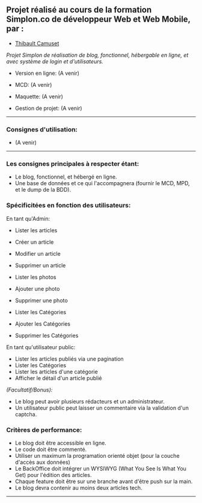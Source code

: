 ## Projet réalisé au cours de la formation Simplon.co de développeur Web et Web Mobile, par :

- [Thibault Camuset](https://github.com/Thibault-Camuset)

*Projet Simplon de réalisation de blog, fonctionnel, hébergable en ligne, et avec système de login et d'utilisateurs.*


- Version en ligne: (A venir)

- MCD: (A venir)

- Maquette: (A venir)

- Gestion de projet: (A venir)

---

### Consignes d'utilisation:

- (A venir)

---

### Les consignes principales à respecter étant:

- Le blog, fonctionnel, et hébergé en ligne.
- Une base de données et ce qui l'accompagnera (fournir le MCD, MPD, et le dump de la BDD).



### Spécificitées en fonction des utilisateurs:

En tant qu'Admin:

- Lister les articles
- Créer un article
- Modifier un article
- Supprimer un article

- Lister les photos
- Ajouter une photo
- Supprimer une photo

- Lister les Catégories
- Ajouter les Catégories
- Supprimer les Catégories

En tant qu'utilisateur public:

- Lister les articles publiés via une pagination
- Lister les Catégories
- Lister les articles d'une catégorie
- Afficher le détail d'un article publié

*(Facultatif/Bonus):*
- Le blog peut avoir plusieurs rédacteurs et un administrateur.
- Un utilisateur public peut laisser un commentaire via la validation d'un captcha.

### Critères de performance:

- Le blog doit être accessible en ligne.
- Le code doit être commenté.
- Utiliser un maximum la programation orienté objet (pour la couche d'accès aux données)
- Le BackOffice doit intégrer un WYSIWYG (What You See Is What You Get) pour l'édition des articles.
- Chaque feature doit être sur une branche avant d'être push sur la main.
- Le blog devra contenir au moins deux articles tech.



---
